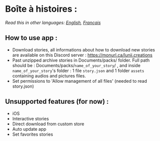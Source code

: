 # Boîte à histoires :
*Read this in other languages: [English](README.md), [Français](README.fr.md)*
## How to use app :
- Download stories, all informations about how to download new stories are available on this Discord server : https://monurl.ca/lunii.creations 
- Past unzipped archive stories in Documents/packs/ folder.
  Full path should be : Documents/packs/`name_of_your_story`/ , and inside `name_of_your_story`'s folder : 1 file `story.json` and 1 folder `assets` containing audios and pictures files.
- Set permissions to 'Allow management of all files' (needed to read story.json)
  
## Unsupported features (for now) : 
- iOS
- Interactive stories
- Direct download from custom store
- Auto update app
- Set favorites stories